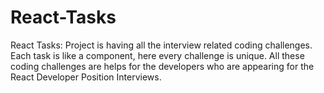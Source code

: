 # React-Tasks
React Tasks: Project is having all the interview related coding challenges. Each task is like a component, here every challenge is unique. All these coding challenges are helps for the developers who are appearing for the React Developer Position Interviews.
